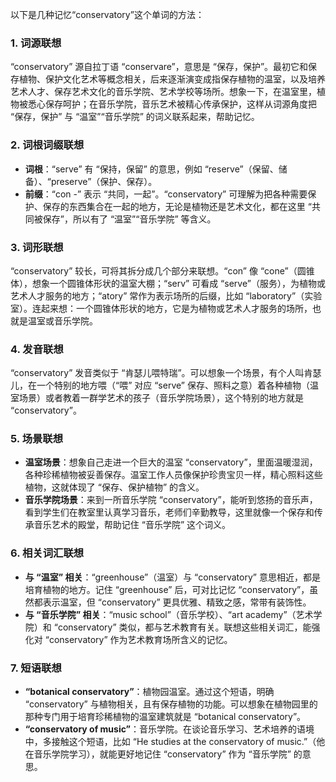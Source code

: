 以下是几种记忆“conservatory”这个单词的方法：

### 1. 词源联想
“conservatory” 源自拉丁语 “conservare”，意思是 “保存，保护”。最初它和保存植物、保护文化艺术等概念相关，后来逐渐演变成指保存植物的温室，以及培养艺术人才、保存艺术文化的音乐学院、艺术学校等场所。想象一下，在温室里，植物被悉心保存呵护；在音乐学院，音乐艺术被精心传承保护，这样从词源角度把 “保存，保护” 与 “温室”“音乐学院” 的词义联系起来，帮助记忆。

### 2. 词根词缀联想
 - **词根**：“serve” 有 “保持，保留” 的意思，例如 “reserve”（保留、储备）、“preserve”（保护、保存）。
 - **前缀**：“con -” 表示 “共同，一起”。“conservatory” 可理解为把各种需要保护、保存的东西集合在一起的地方，无论是植物还是艺术文化，都在这里 “共同被保存”，所以有了 “温室”“音乐学院” 等含义。

### 3. 词形联想
“conservatory” 较长，可将其拆分成几个部分来联想。“con” 像 “cone”（圆锥体），想象一个圆锥体形状的温室大棚；“serv” 可看成 “serve”（服务），为植物或艺术人才服务的地方；“atory” 常作为表示场所的后缀，比如 “laboratory”（实验室）。连起来想：一个圆锥体形状的地方，它是为植物或艺术人才服务的场所，也就是温室或音乐学院。

### 4. 发音联想
“conservatory” 发音类似于 “肯瑟儿喂特瑞”。可以想象一个场景，有个人叫肯瑟儿，在一个特别的地方喂（“喂” 对应 “serve” 保存、照料之意）着各种植物（温室场景）或者教着一群学艺术的孩子（音乐学院场景），这个特别的地方就是 “conservatory”。

### 5. 场景联想
 - **温室场景**：想象自己走进一个巨大的温室 “conservatory”，里面温暖湿润，各种珍稀植物被妥善保存。温室工作人员像保护珍贵宝贝一样，精心照料这些植物，这就体现了 “保存、保护植物” 的含义。
 - **音乐学院场景**：来到一所音乐学院 “conservatory”，能听到悠扬的音乐声，看到学生们在教室里认真学习音乐，老师们辛勤教导，这里就像一个保存和传承音乐艺术的殿堂，帮助记住 “音乐学院” 这个词义。

### 6. 相关词汇联想
 - **与 “温室” 相关**：“greenhouse”（温室）与 “conservatory” 意思相近，都是培育植物的地方。记住 “greenhouse” 后，可对比记忆 “conservatory”，虽然都表示温室，但 “conservatory” 更具优雅、精致之感，常带有装饰性。
 - **与 “音乐学院” 相关**：“music school”（音乐学校）、“art academy”（艺术学院）和 “conservatory” 类似，都与艺术教育有关。联想这些相关词汇，能强化对 “conservatory” 作为艺术教育场所含义的记忆。

### 7. 短语联想
 - **“botanical conservatory”**：植物园温室。通过这个短语，明确 “conservatory” 与植物相关，且有保存植物的功能。可以想象在植物园里的那种专门用于培育珍稀植物的温室建筑就是 “botanical conservatory”。
 - **“conservatory of music”**：音乐学院。在谈论音乐学习、艺术培养的语境中，多接触这个短语，比如 “He studies at the conservatory of music.”（他在音乐学院学习），就能更好地记住 “conservatory” 作为 “音乐学院” 的意思。 